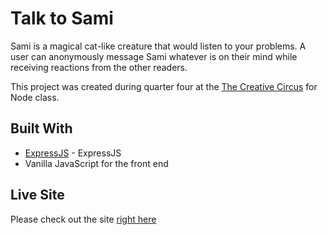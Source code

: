 # Talk to Sami

Sami is a magical cat-like creature that would listen to your problems. A user can anonymously message Sami whatever is on their mind while receiving reactions from the other readers. 

This project was created during quarter four at the [The Creative Circus](http://creativecircus.edu) for Node class. 


## Built With

* [ExpressJS](https://expressjs.com/) - ExpressJS
* Vanilla JavaScript for the front end


## Live Site

Please check out the site [right here](http://angelicadewit.com/sami)

